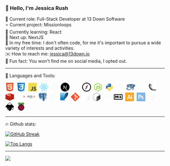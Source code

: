 ### :wave: Hello, I'm Jessica Rush

:bust_in_silhouette: Current role: Full-Stack Developer at 13 Down Software  
:star: Current project: Missionloops  
:seedling: Currently learning: React  
:round_pushpin: Next up: NextJS  
:space_invader: In my free time: I don't often code, for me it's important to pursue a wide variety of interests and activities.  
:envelope: How to reach me: jessica@13down.io  
:orange_book: Fun fact: You won't find me on social media, I opted out.  

-----

:wrench: Languages and Tools:

<div>
  <img src="icons/html5-original.svg" title="HTML5" alt="HTML" width="28" height="28"/>&nbsp;
  <img src="icons/css3-original.svg" title="CSS3" alt="CSS" width="28" height="28"/>&nbsp;
  <img src="icons/javascript-original.svg" title="JavaScript" alt="JavaScript" width="28" height="28"/>&nbsp;
  <img src="icons/react-original.svg" title="React" alt="React" width="28" height="28"/>&nbsp;
  <img src="icons/nextjs-original-dark.svg#gh-dark-mode-only" title="NextJS" alt="NextJS" width="28" height="28"/>
  <img src="icons/nextjs-original.svg#gh-light-mode-only" title="NextJS" alt="NextJS" width="28" height="28"/>&nbsp;
  <img src="icons/socketio-original-dark.svg#gh-dark-mode-only" title="socket.io" alt="socket.io" width="28" height="28"/>
  <img src="icons/socketio-original.svg#gh-light-mode-only" title="socket.io" alt="socket.io" width="28" height="28"/>&nbsp;
  <img src="icons/nodejs-original.svg" title="NodeJS" alt="NodeJS" width="28" height="28"/>&nbsp;
  <img src="icons/python-original.svg" title="Python" alt="Python" width="28" height="28"/>&nbsp;
  <img src="icons/sphinx-custom-dark.svg#gh-dark-mode-only" title="Sphinx" alt="Sphinx" width="28" height="28"/>
  <img src="icons/sphinx-custom.svg#gh-light-mode-only" title="Sphinx" alt="Sphinx" width="28" height="28"/>&nbsp;
  <img src="icons/flask-original-dark.svg#gh-dark-mode-only" title="Flask" alt="Flask" width="28" height="28"/>
  <img src="icons/flask-original.svg#gh-light-mode-only" title="Flask" alt="Flask" width="28" height="28"/>&nbsp;
  <img src="icons/redis-original.svg" title="Redis" alt="Redis" width="28" height="28"/>&nbsp;
  <img src="icons/sqlalchemy-original-dark.svg#gh-dark-mode-only" title="SQLAlchemy" alt="SQLAlchemy" width="28" height="28"/>
  <img src="icons/sqlalchemy-original.svg#gh-light-mode-only" title="SQLAlchemy" alt="SQLAlchemy" width="28" height="28"/>&nbsp;
  <img src="icons/postgresql-plain.svg" title="Postgresql" alt="Postgresql" width="28" height="28"/>&nbsp;
  <img src="icons/sqlite-plain-dark.svg#gh-dark-mode-only" title="Sqlite" alt="Sqlite" width="28" height="28"/>
  <img src="icons/sqlite-original.svg#gh-light-mode-only" title="Sqlite" alt="Sqlite" width="28" height="28"/>&nbsp;
  <img src="icons/git-original.svg" title="Git" alt="Git" width="28" height="28"/>&nbsp;
  <img src="icons/bash-original-dark.svg#gh-dark-mode-only" title="Bash" alt="Bash" width="28" height="28"/>
  <img src="icons/bash-original.svg#gh-light-mode-only" title="Bash" alt="Bash" width="28" height="28"/>&nbsp;
  <img src="icons/markdown-original-dark.svg#gh-dark-mode-only" title="Markdown" alt="Markdown" width="28" height="28"/>
  <img src="icons/markdown-original.svg#gh-light-mode-only" title="Markdown" alt="Markdown" width="28" height="28"/>&nbsp;
  <img src="icons/illustrator-plain.svg" title="Illustrator" alt="Illustrator" width="28" height="28"/>&nbsp;
  <img src="icons/photoshop-plain.svg" title="Photoshop" alt="Photoshop" width="28" height="28"/>&nbsp;
  <img src="icons/inkscape-plain-dark.svg#gh-dark-mode-only" title="Inkscape" alt="Inkscape" width="28" height="28"/>
  <img src="icons/inkscape-plain.svg#gh-light-mode-only" title="Inkscape" alt="Inkscape" width="28" height="28"/>&nbsp;
  <img src="icons/raspberrypi-original.svg" title="RaspberryPi" alt="RaspberryPi" width="28" height="28"/>&nbsp;
</div>

-----

:fire: Github stats:

[![GitHub Streak](http://github-readme-streak-stats.herokuapp.com?user=jessicarush&theme=dark&background=1f2329)](https://git.io/streak-stats)

[![Top Langs](https://github-readme-stats.vercel.app/api/top-langs/?jessicarush&layout=compact&theme=vision-friendly-dark)](https://github.com/anuraghazra/github-readme-stats)

-----

![](https://komarev.com/ghpvc/?username=jessicarush&color=00CED1)
